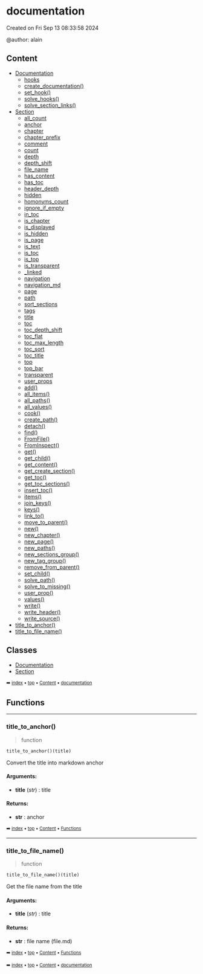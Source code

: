 # documentation

Created on Fri Sep 13 08:33:58 2024

@author: alain

## Content

- [Documentation](docum-documentation.md)
  - [hooks](docum-documentation.md#hooks)
  - [create_documentation()](docum-documentation.md#create_documentation())
  - [set_hook()](docum-documentation.md#set_hook())
  - [solve_hooks()](docum-documentation.md#solve_hooks())
  - [solve_section_links()](docum-documentation.md#solve_section_links())
- [Section](docum-section.md)
  - [all_count](docum-section.md#all_count)
  - [anchor](docum-section.md#anchor)
  - [chapter](docum-section.md#chapter)
  - [chapter_prefix](docum-section.md#chapter_prefix)
  - [comment](docum-section.md#comment)
  - [count](docum-section.md#count)
  - [depth](docum-section.md#depth)
  - [depth_shift](docum-section.md#depth_shift)
  - [file_name](docum-section.md#file_name)
  - [has_content](docum-section.md#has_content)
  - [has_toc](docum-section.md#has_toc)
  - [header_depth](docum-section.md#header_depth)
  - [hidden](docum-section.md#hidden)
  - [homonyms_count](docum-section.md#homonyms_count)
  - [ignore_if_empty](docum-section.md#ignore_if_empty)
  - [in_toc](docum-section.md#in_toc)
  - [is_chapter](docum-section.md#is_chapter)
  - [is_displayed](docum-section.md#is_displayed)
  - [is_hidden](docum-section.md#is_hidden)
  - [is_page](docum-section.md#is_page)
  - [is_text](docum-section.md#is_text)
  - [is_toc](docum-section.md#is_toc)
  - [is_top](docum-section.md#is_top)
  - [is_transparent](docum-section.md#is_transparent)
  - [_linked](docum-section.md#_linked)
  - [navigation](docum-section.md#navigation)
  - [navigation_md](docum-section.md#navigation_md)
  - [page](docum-section.md#page)
  - [path](docum-section.md#path)
  - [sort_sections](docum-section.md#sort_sections)
  - [tags](docum-section.md#tags)
  - [title](docum-section.md#title)
  - [toc](docum-section.md#toc)
  - [toc_depth_shift](docum-section.md#toc_depth_shift)
  - [toc_flat](docum-section.md#toc_flat)
  - [toc_max_length](docum-section.md#toc_max_length)
  - [toc_sort](docum-section.md#toc_sort)
  - [toc_title](docum-section.md#toc_title)
  - [top](docum-section.md#top)
  - [top_bar](docum-section.md#top_bar)
  - [transparent](docum-section.md#transparent)
  - [user_props](docum-section.md#user_props)
  - [add()](docum-section.md#add())
  - [all_items()](docum-section.md#all_items())
  - [all_paths()](docum-section.md#all_paths())
  - [all_values()](docum-section.md#all_values())
  - [cook()](docum-section.md#cook())
  - [create_path()](docum-section.md#create_path())
  - [detach()](docum-section.md#detach())
  - [find()](docum-section.md#find())
  - [FromFile()](docum-section.md#fromfile())
  - [FromInspect()](docum-section.md#frominspect())
  - [get()](docum-section.md#get())
  - [get_child()](docum-section.md#get_child())
  - [get_content()](docum-section.md#get_content())
  - [get_create_section()](docum-section.md#get_create_section())
  - [get_toc()](docum-section.md#get_toc())
  - [get_toc_sections()](docum-section.md#get_toc_sections())
  - [insert_toc()](docum-section.md#insert_toc())
  - [items()](docum-section.md#items())
  - [join_keys()](docum-section.md#join_keys())
  - [keys()](docum-section.md#keys())
  - [link_to()](docum-section.md#link_to())
  - [move_to_parent()](docum-section.md#move_to_parent())
  - [new()](docum-section.md#new())
  - [new_chapter()](docum-section.md#new_chapter())
  - [new_page()](docum-section.md#new_page())
  - [new_paths()](docum-section.md#new_paths())
  - [new_sections_group()](docum-section.md#new_sections_group())
  - [new_tag_group()](docum-section.md#new_tag_group())
  - [remove_from_parent()](docum-section.md#remove_from_parent())
  - [set_child()](docum-section.md#set_child())
  - [solve_path()](docum-section.md#solve_path())
  - [solve_to_missing()](docum-section.md#solve_to_missing())
  - [user_prop()](docum-section.md#user_prop())
  - [values()](docum-section.md#values())
  - [write()](docum-section.md#write())
  - [write_header()](docum-section.md#write_header())
  - [write_source()](docum-section.md#write_source())
- [title_to_anchor()](docum---documentation.md#title_to_anchor())
- [title_to_file_name()](docum---documentation.md#title_to_file_name())

## Classes



- [Documentation](docum-documentation.md)
- [Section](docum-section.md)

<sub>:arrow_right: [index](index.md) :black_small_square: [top](#documentation) :black_small_square: [Content](#content) :black_small_square: [documentation](docum---documentation.md)</sub>

## Functions



----------
### title_to_anchor()

> function

``` python
title_to_anchor()(title)
```

Convert the title into markdown anchor

#### Arguments:
- **title** (_str_) : title



#### Returns:
- **str** : anchor

<sub>:arrow_right: [index](index.md) :black_small_square: [top](#documentation) :black_small_square: [Content](#content) :black_small_square: [Functions](docum---documentation.md#functions)</sub>

----------
### title_to_file_name()

> function

``` python
title_to_file_name()(title)
```

Get the file name from the title

#### Arguments:
- **title** (_str_) : title



#### Returns:
- **str** : file name (file.md)

<sub>:arrow_right: [index](index.md) :black_small_square: [top](#documentation) :black_small_square: [Content](#content) :black_small_square: [Functions](docum---documentation.md#functions)</sub>

<sub>:arrow_right: [index](index.md) :black_small_square: [top](#documentation) :black_small_square: [Content](#content) :black_small_square: [documentation](docum---documentation.md)</sub>